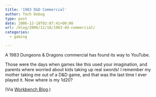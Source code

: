 ```yaml
---
title: '1983 D&D Commercial'
author: Tech Debug
type: post
date: 2006-12-18T02:07:41+00:00
url: /blog/2006/12/18/1983-dd-commercial/
categories:
  - gaming

---
```

A 1983 Dungeons & Dragons commercial has found its way to YouTube.



Those were the days when games like this used your imagination, and parents where worried about kids taking up real swords! I remember my mother taking me out of a D&D game, and that was the last time I ever played it. Now where is my 1d20?

(Via [Workbench Blog][1].)

 [1]: http://www.cadenhead.org/workbench/news/3094/i-teen-age-dungeon-master